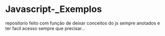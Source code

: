 # Javascript-_Exemplos
repositorio feito com função de deixar conceitos do js sempre anotados e ter facil acesso sempre que precisar...
